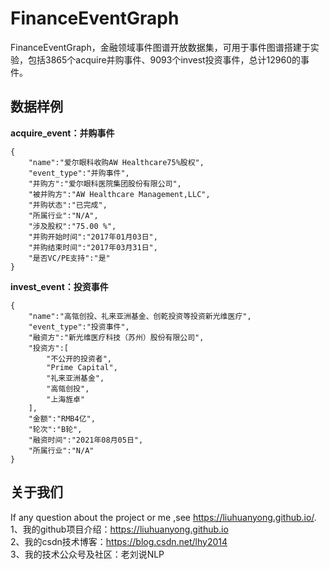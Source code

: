 # FinanceEventGraph

FinanceEventGraph，金融领域事件图谱开放数据集，可用于事件图谱搭建于实验，包括3865个acquire并购事件、9093个invest投资事件，总计12960的事件。

## 数据样例

**acquire_event：并购事件**

```
{
    "name":"爱尔眼科收购AW Healthcare75%股权",
    "event_type":"并购事件",
    "并购方":"爱尔眼科医院集团股份有限公司",
    "被并购方":"AW Healthcare Management,LLC",
    "并购状态":"已完成",
    "所属行业":"N/A",
    "涉及股权":"75.00 %",
    "并购开始时间":"2017年01月03日",
    "并购结束时间":"2017年03月31日",
    "是否VC/PE支持":"是"
}
```

**invest_event：投资事件**


```
{
    "name":"高瓴创投、礼来亚洲基金、创乾投资等投资新光维医疗",
    "event_type":"投资事件",
    "融资方":"新光维医疗科技（苏州）股份有限公司",
    "投资方":[
        "不公开的投资者",
        "Prime Capital",
        "礼来亚洲基金",
        "高瓴创投",
        "上海旌卓"
    ],
    "金额":"RMB4亿",
    "轮次":"B轮",
    "融资时间":"2021年08月05日",
    "所属行业":"N/A"
}
```

## 关于我们
If any question about the project or me ,see https://liuhuanyong.github.io/.  
1、我的github项目介绍：https://liuhuanyong.github.io  
2、我的csdn技术博客：https://blog.csdn.net/lhy2014  
3、我的技术公众号及社区：老刘说NLP  
